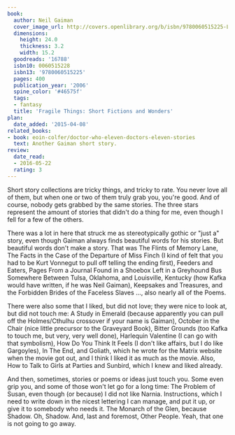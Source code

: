```yaml
---
book:
  author: Neil Gaiman
  cover_image_url: http://covers.openlibrary.org/b/isbn/9780060515225-L.jpg
  dimensions:
    height: 24.0
    thickness: 3.2
    width: 15.2
  goodreads: '16788'
  isbn10: 0060515228
  isbn13: '9780060515225'
  pages: 400
  publication_year: '2006'
  spine_color: '#46575f'
  tags:
  - fantasy
  title: 'Fragile Things: Short Fictions and Wonders'
plan:
  date_added: '2015-04-08'
related_books:
- book: eoin-colfer/doctor-who-eleven-doctors-eleven-stories
  text: Another Gaiman short story.
review:
  date_read:
  - 2016-05-22
  rating: 3
---
```


Short story collections are tricky things, and tricky to rate. You never love all of them, but when one or two of them truly grab you, you're good. And of course, nobody gets grabbed by the same stories. The three stars represent the amount of stories that didn't do a thing for me, even though I fell for a few of the others.

There was a lot in here that struck me as stereotypically gothic or "just a" story, even though Gaiman always finds beautiful words for his stories. But beautiful words don't make a story. That was The Flints of Memory Lane, The Facts in the Case of the Departure of Miss Finch (I kind of felt that you had to be Kurt Vonnegut to pull off telling the ending first), Feeders and Eaters, Pages From a Journal Found in a Shoebox Left in a Greyhound Bus Somewhere Between Tulsa, Oklahoma, and Louisville, Kentucky (how Kafka would have written, if he was Neil Gaiman), Keepsakes and Treasures, and the Forbidden Brides of the Faceless Slaves …, also nearly all of the Poems.

There were also some that I liked, but did not love; they were nice to look at, but did not touch me: A Study in Emerald (because apparently you can pull off the Holmes/Cthulhu crossover if your name is Gaiman), October in the Chair (nice little precursor to the Graveyard Book), Bitter Grounds (too Kafka to touch me, but very, very well done), Harlequin Valentine (I can go with that symbolism), How Do You Think It Feels (I don't like affairs, but I do like Gargoyles), In The End, and Goliath, which he wrote for the Matrix website when the movie got out, and I think I liked it as much as the movie. Also, How to Talk to Girls at Parties and Sunbird, which I knew and liked already.

And then, sometimes, stories or poems or ideas just touch you. Some even grip you, and some of those won't let go for a long time: The Problem of Susan, even though (or because) I did not like Narnia. Instructions, which I need to write down in the nicest lettering I can manage, and put it up, or give it to somebody who needs it. The Monarch of the Glen, because Shadow. Oh, Shadow. And, last and foremost, Other People. Yeah, that one is not going to go away.
